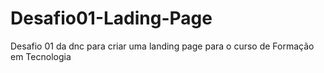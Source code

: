 # Desafio01-Lading-Page
Desafio 01 da dnc para criar uma landing page para o curso de Formação em Tecnologia 
